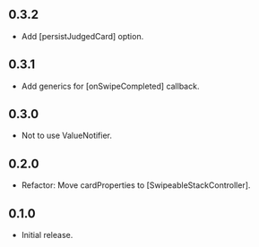 ## 0.3.2
- Add [persistJudgedCard] option. 


## 0.3.1
- Add generics for [onSwipeCompleted] callback.

## 0.3.0
- Not to use ValueNotifier.

## 0.2.0

- Refactor: Move cardProperties to [SwipeableStackController].

## 0.1.0

- Initial release.